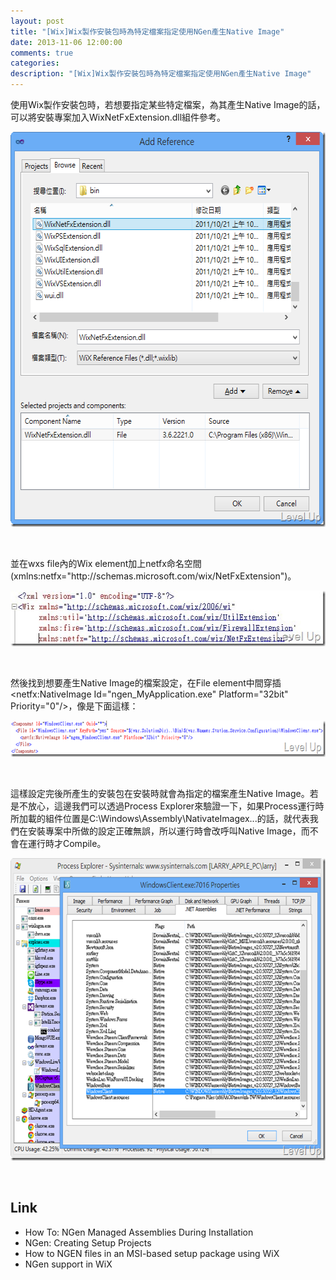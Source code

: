```yaml
---
layout: post
title: "[Wix]Wix製作安裝包時為特定檔案指定使用NGen產生Native Image"
date: 2013-11-06 12:00:00
comments: true
categories: 
description: "[Wix]Wix製作安裝包時為特定檔案指定使用NGen產生Native Image"
---
```

<p>
	使用Wix製作安裝包時，若想要指定某些特定檔案，為其產生Native Image的話，可以將安裝專案加入WixNetFxExtension.dll組件參考。</p>
<p>
	<img alt="image" border="0" height="632" src="\images\posts\d0cc6895-2f08-4bd1-bec3-a874fefdf6a2\image_thumb.png" style="border-top: 0px; border-right: 0px; border-bottom: 0px; border-left: 0px" width="596" /></p>
<p>
	 </p>
<p>
	並在wxs file內的Wix element加上netfx命名空間(xmlns:netfx="http://schemas.microsoft.com/wix/NetFxExtension")。</p>
<p>
	<img alt="2013-01-22_111614" border="0" height="89" src="\images\posts\d0cc6895-2f08-4bd1-bec3-a874fefdf6a2\2013-01-22_111614_thumb.jpg" style="border-top: 0px; border-right: 0px; border-bottom: 0px; border-left: 0px" width="538" /></p>
<p>
	 </p>
<p>
	然後找到想要產生Native Image的檔案設定，在File element中間穿插&lt;netfx:NativeImage Id="ngen_MyApplication.exe" Platform="32bit" Priority="0"/&gt;，像是下面這樣：</p>
<p>
	<img alt="image" border="0" height="58" src="\images\posts\d0cc6895-2f08-4bd1-bec3-a874fefdf6a2\image_thumb_3.png" style="border-top: 0px; border-right: 0px; border-bottom: 0px; border-left: 0px" width="644" /></p>
<p>
	 </p>
<p>
	這樣設定完後所產生的安裝包在安裝時就會為指定的檔案產生Native Image。若是不放心，這邊我們可以透過Process Explorer來驗證一下，如果Process運行時所加載的組件位置是C:\Windows\Assembly\NativateImagex...的話，就代表我們在安裝專案中所做的設定正確無誤，所以運行時會改呼叫Native Image，而不會在運行時才Compile。</p>
<p>
	<img alt="image" border="0" height="484" src="\images\posts\d0cc6895-2f08-4bd1-bec3-a874fefdf6a2\image_thumb_2.png" style="border-top: 0px; border-right: 0px; border-bottom: 0px; border-left: 0px" width="629" /></p>
<p>
	 </p>
<h2>
	Link</h2>
<ul>
	<li>
		How To: NGen Managed Assemblies During Installation</li>
	<li>
		NGen: Creating Setup Projects</li>
	<li>
		How to NGEN files in an MSI-based setup package using WiX</li>
	<li>
		NGen support in WiX</li>
</ul>
